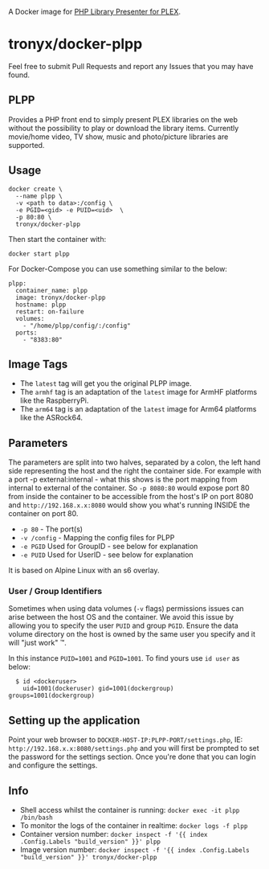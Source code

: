 A Docker image for [PHP Library Presenter for PLEX](https://github.com/Tensai75/plpp).

# tronyx/docker-plpp

Feel free to submit Pull Requests and report any Issues that you may have found.

## PLPP

Provides a PHP front end to simply present PLEX libraries on the web without the possibility to play or download the library items. Currently movie/home video, TV show, music and photo/picture libraries are supported.

## Usage

```
docker create \
  --name plpp \
  -v <path to data>:/config \
  -e PGID=<gid> -e PUID=<uid>  \
  -p 80:80 \
  tronyx/docker-plpp
```

Then start the container with:

```
docker start plpp
```

For Docker-Compose you can use something similar to the below:

```
plpp:
  container_name: plpp
  image: tronyx/docker-plpp
  hostname: plpp
  restart: on-failure
  volumes:
    - "/home/plpp/config/:/config"
  ports:
    - "8383:80"
```

## Image Tags

* The `latest` tag will get you the original PLPP image.
* The `armhf` tag is an adaptation of the `latest` image for ArmHF platforms like the RaspberryPi.
* The `arm64` tag is an adaptation of the `latest` image for Arm64 platforms like the ASRock64.

## Parameters

The parameters are split into two halves, separated by a colon, the left hand side representing the host and the right the container side. For example with a port -p external:internal - what this shows is the port mapping from internal to external of the container. So `-p 8080:80` would expose port 80 from inside the container to be accessible from the host's IP on port 8080 and `http://192.168.x.x:8080` would show you what's running INSIDE the container on port 80.

* `-p 80` - The port(s)
* `-v /config` - Mapping the config files for PLPP
* `-e PGID` Used for GroupID - see below for explanation
* `-e PUID` Used for UserID - see below for explanation

It is based on Alpine Linux with an s6 overlay.

### User / Group Identifiers

Sometimes when using data volumes (`-v` flags) permissions issues can arise between the host OS and the container. We avoid this issue by allowing you to specify the user `PUID` and group `PGID`. Ensure the data volume directory on the host is owned by the same user you specify and it will "just work" ™.

In this instance `PUID=1001` and `PGID=1001`. To find yours use `id user` as below:

```
  $ id <dockeruser>
    uid=1001(dockeruser) gid=1001(dockergroup) groups=1001(dockergroup)
```

## Setting up the application

Point your web browser to `DOCKER-HOST-IP:PLPP-PORT/settings.php`, IE: `http://192.168.x.x:8080/settings.php` and you will first be prompted to set the password for the settings section. Once you're done that you can login and configure the settings.

## Info

* Shell access whilst the container is running: `docker exec -it plpp /bin/bash`
* To monitor the logs of the container in realtime: `docker logs -f plpp`
* Container version number: `docker inspect -f '{{ index .Config.Labels "build_version" }}' plpp`
* Image version number: `docker inspect -f '{{ index .Config.Labels "build_version" }}' tronyx/docker-plpp`
